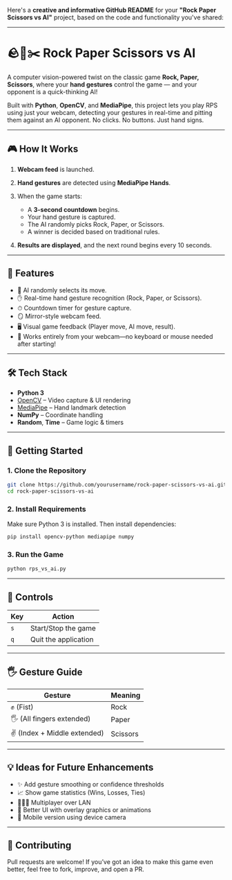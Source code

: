 Here's a **creative and informative GitHub README** for your **"Rock Paper Scissors vs AI"** project, based on the code and functionality you've shared:

---

# 🪨📄✂️ Rock Paper Scissors vs AI

A computer vision-powered twist on the classic game **Rock, Paper, Scissors**, where your **hand gestures** control the game — and your opponent is a quick-thinking AI!

Built with **Python**, **OpenCV**, and **MediaPipe**, this project lets you play RPS using just your webcam, detecting your gestures in real-time and pitting them against an AI opponent. No clicks. No buttons. Just hand signs.

---

## 🎮 How It Works

1. **Webcam feed** is launched.
2. **Hand gestures** are detected using **MediaPipe Hands**.
3. When the game starts:

   * A **3-second countdown** begins.
   * Your hand gesture is captured.
   * The AI randomly picks Rock, Paper, or Scissors.
   * A winner is decided based on traditional rules.
4. **Results are displayed**, and the next round begins every 10 seconds.

---

## 🧠 Features

* 🤖 AI randomly selects its move.
* ✋ Real-time hand gesture recognition (Rock, Paper, or Scissors).
* ⏱ Countdown timer for gesture capture.
* 🪞 Mirror-style webcam feed.
* 🖥 Visual game feedback (Player move, AI move, result).
* 🎯 Works entirely from your webcam—no keyboard or mouse needed after starting!

---

## 🛠 Tech Stack

* **Python 3**
* [OpenCV](https://opencv.org/) – Video capture & UI rendering
* [MediaPipe](https://mediapipe.dev/) – Hand landmark detection
* **NumPy** – Coordinate handling
* **Random**, **Time** – Game logic & timers

---

## 🚀 Getting Started

### 1. Clone the Repository

```bash
git clone https://github.com/yourusername/rock-paper-scissors-vs-ai.git
cd rock-paper-scissors-vs-ai
```

### 2. Install Requirements

Make sure Python 3 is installed. Then install dependencies:

```bash
pip install opencv-python mediapipe numpy
```

### 3. Run the Game

```bash
python rps_vs_ai.py
```

---

## 🎥 Controls

| Key | Action               |
| --- | -------------------- |
| `s` | Start/Stop the game  |
| `q` | Quit the application |

---

## 🖐 Gesture Guide

| Gesture                      | Meaning  |
| ---------------------------- | -------- |
| ✊ (Fist)                     | Rock     |
| 🖐 (All fingers extended)    | Paper    |
| ✌️ (Index + Middle extended) | Scissors |

---


## 💡 Ideas for Future Enhancements

* ✨ Add gesture smoothing or confidence thresholds
* 📈 Show game statistics (Wins, Losses, Ties)
* 🧑‍🤝‍🧑 Multiplayer over LAN
* 🎨 Better UI with overlay graphics or animations
* 📲 Mobile version using device camera

---

## 🤝 Contributing

Pull requests are welcome! If you’ve got an idea to make this game even better, feel free to fork, improve, and open a PR.



